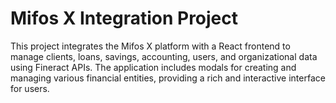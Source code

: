 # Mifos X Integration Project

This project integrates the Mifos X platform with a React frontend to manage clients, loans, savings, accounting, users, and organizational data using Fineract APIs. The application includes modals for creating and managing various financial entities, providing a rich and interactive interface for users.
